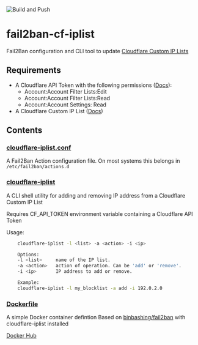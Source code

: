 ![Build and Push](https://github.com/binbashing/fail2ban-cf-iplist/actions/workflows/build-push.yaml/badge.svg)

# fail2ban-cf-iplist

Fail2Ban configuration and CLI tool to update [Cloudflare Custom IP Lists](https://developers.cloudflare.com/waf/tools/lists/custom-lists/#ip-lists)

## Requirements
* A Cloudflare API Token with the following permissions ([Docs](https://developers.cloudflare.com/fundamentals/api/get-started/create-token/)):
    * Account:Account Filter Lists:Edit
    * Account:Account Filter Lists:Read
    * Account:Account Settings: Read
* A Cloudflare Custom IP List ([Docs](https://developers.cloudflare.com/waf/tools/lists/create-dashboard/))

## Contents

### [cloudflare-iplist.conf](./cloudflare-iplist.conf)
A Fail2Ban Action configuration file.  On most systems this belongs in `/etc/fail2ban/actions.d`

### [cloudflare-iplist](./cloudflare-iplist)
A CLI shell utility for adding and removing IP address from a Cloudflare Custom IP List

Requires CF_API_TOKEN environment variable containing a Cloudflare API Token


Usage:
```bash
    cloudflare-iplist -l <list> -a <action> -i <ip>

    Options:
    -l <list>     name of the IP list.
    -a <action>   action of operation. Can be 'add' or 'remove'.
    -i <ip>       IP address to add or remove.

    Example:
    cloudflare-iplist -l my_blocklist -a add -i 192.0.2.0
```


### [Dockerfile](./Dockerfile)

A simple Docker container defintion Based on [binbashing/fail2ban](https://github.com/binbashing/fail2ban-docker) with cloudflare-iplist installed

[Docker Hub](https://hub.docker.com/r/binbashing/fail2ban-cf-iplist)